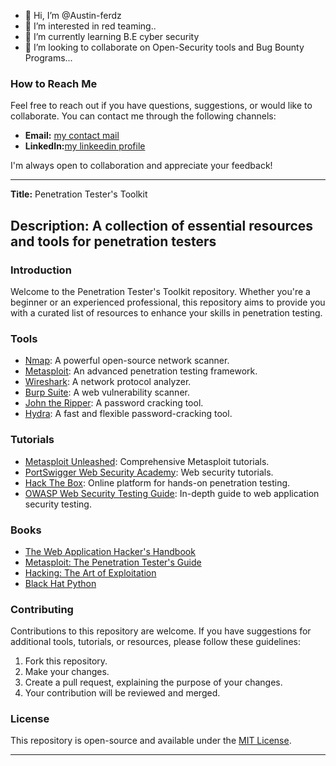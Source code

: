 - 👋 Hi, I’m @Austin-ferdz
- 👀 I’m interested in red teaming..
- 🌱 I’m currently learning B.E cyber security
- 💞️ I’m looking to collaborate on Open-Security tools and Bug Bounty Programs...

### How to Reach Me

Feel free to reach out if you have questions, suggestions, or would like to collaborate. You can contact me through the following channels:

- **Email:** [my contact mail](au.s.ti.n19.2k@protonmail.com)
- **LinkedIn:**[my linkeedin profile](https://www.linkedin.com/in/austin-ferdz)

I'm always open to collaboration and appreciate your feedback!

---

**Title:**  Penetration Tester's Toolkit 

**Description:** A collection of essential resources and tools for penetration testers
---

### Introduction
Welcome to the Penetration Tester's Toolkit repository. Whether you're a beginner or an experienced professional, this repository aims to provide you with a curated list of resources to enhance your skills in penetration testing.

### Tools
- [Nmap](https://nmap.org/): A powerful open-source network scanner.
- [Metasploit](https://www.metasploit.com/): An advanced penetration testing framework.
- [Wireshark](https://www.wireshark.org/): A network protocol analyzer.
- [Burp Suite](https://portswigger.net/burp): A web vulnerability scanner.
- [John the Ripper](https://www.openwall.com/john/): A password cracking tool.
- [Hydra](https://github.com/vanhauser-thc/thc-hydra): A fast and flexible password-cracking tool.

### Tutorials
- [Metasploit Unleashed](https://www.metasploitunleashed.com/): Comprehensive Metasploit tutorials.
- [PortSwigger Web Security Academy](https://portswigger.net/web-security): Web security tutorials.
- [Hack The Box](https://www.hackthebox.eu/): Online platform for hands-on penetration testing.
- [OWASP Web Security Testing Guide](https://owasp.org/www-project-web-security-testing-guide/): In-depth guide to web application security testing.

### Books
- [The Web Application Hacker's Handbook](https://www.amazon.com/Web-Application-Hackers-Handbook-Exploiting/dp/1118026470)
- [Metasploit: The Penetration Tester's Guide](https://www.amazon.com/Metasploit-Penetration-Testers-David-Kennedy/dp/159327288X)
- [Hacking: The Art of Exploitation](https://www.amazon.com/Hacking-Art-Exploitation-Jon-Erickson/dp/1593271441)
- [Black Hat Python](https://www.amazon.com/Black-Hat-Python-Programming-Pentesters/dp/1593275900)

### Contributing
Contributions to this repository are welcome. If you have suggestions for additional tools, tutorials, or resources, please follow these guidelines:
1. Fork this repository.
2. Make your changes.
3. Create a pull request, explaining the purpose of your changes.
4. Your contribution will be reviewed and merged.

### License
This repository is open-source and available under the [MIT License](LICENSE).

---
